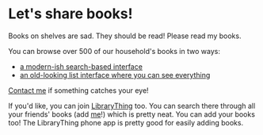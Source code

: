 # Let's share books!

Books on shelves are sad. They should be read! Please read my books.

You can browse over 500 of our household's books in two ways:

 * [a modern-ish search-based interface](https://www.librarycat.org/lib/ajschumacher)
 * [an old-looking list interface where you can see everything](https://www.librarything.com/catalog/ajschumacher)

[Contact me](/aaron/) if something catches your eye!

If you'd like, you can join [LibraryThing][] too. You can search there
through all your friends' books (add [me][]!) which is pretty neat.
You can add your books too! The LibraryThing phone app is pretty good
for easily adding books.

[LibraryThing]: https://www.librarything.com/
[me]: https://www.librarything.com/profile/ajschumacher
